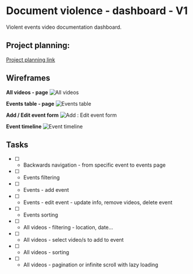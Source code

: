 # Document violence - dashboard - V1
Violent events video documentation dashboard.

## Project planning:
[Project planning link](https://github.com/users/asidelnik/projects/1)

## Wireframes
**All videos - page**
![All videos](https://github.com/asidelnik/document-violence-dashboard/assets/10272524/26e58a04-cfb0-4576-adc8-faece00ed9ff)

**Events table - page**
![Events table](https://github.com/asidelnik/document-violence-dashboard/assets/10272524/8e19789f-266a-4506-85ab-142a89db5270)

**Add / Edit event form**
![Add : Edit event form](https://github.com/asidelnik/document-violence-dashboard/assets/10272524/b28c71db-6f7e-43fb-b378-fbb5cc9ebfce)

**Event timeline**
![Event timeline](https://github.com/asidelnik/document-violence-dashboard/assets/10272524/f1b8b820-67a7-4055-9377-e6b4d95c0258)

## Tasks
- [ ] - Backwards navigation - from specific event to events page
- [ ] - Events filtering
- [ ] - Events - add event
- [ ] - Events - edit event - update info, remove videos, delete event
- [ ] - Events sorting
- [ ] - All videos - filtering - location, date...
- [ ] - All videos - select video/s to add to event
- [ ] - All videos - sorting
- [ ] - All videos - pagination or infinite scroll with lazy loading
